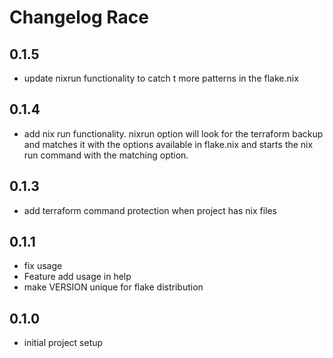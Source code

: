 # Changelog Race

## 0.1.5
- update nixrun functionality to catch t more patterns in the flake.nix

## 0.1.4
- add nix run functionality. nixrun option will look for the terraform backup and matches it with the options available in flake.nix and starts the nix run command with the matching option.

## 0.1.3
- add terraform command protection when project has nix files

## 0.1.1
- fix usage
- Feature add usage in help
- make VERSION unique for flake distribution

## 0.1.0
- initial project setup
